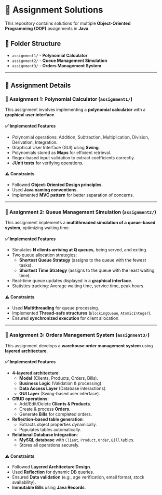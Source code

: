 # 🚀 Assignment Solutions

This repository contains solutions for multiple **Object-Oriented Programming (OOP)** assignments in **Java**. 

## 📂 Folder Structure

- `assignment1/` - **Polynomial Calculator**  
- `assignment2/` - **Queue Management Simulation**  
- `assignment3/` - **Orders Management System**  

---

## 📜 Assignment Details

### 🧮 Assignment 1: Polynomial Calculator (`assignment1/`)
This assignment involves implementing a **polynomial calculator** with a **graphical user interface**.

#### ✅ Implemented Features
- Polynomial operations: Addition, Subtraction, Multiplication, Division, Derivation, Integration.
- Graphical User Interface (GUI) using **Swing**.
- Polynomials stored as **Maps** for efficient retrieval.
- Regex-based input validation to extract coefficients correctly.
- **JUnit tests** for verifying operations.

#### ⚠️ Constraints
- Followed **Object-Oriented Design principles**.
- Used **Java naming conventions**.
- Implemented **MVC pattern** for better separation of concerns.

---

### 🔄 Assignment 2: Queue Management Simulation (`assignment2/`)
This assignment implements a **multithreaded simulation of a queue-based system**, optimizing waiting time.

#### ✅ Implemented Features
- Simulates **N clients arriving at Q queues**, being served, and exiting.
- Two queue allocation strategies:
  - **Shortest Queue Strategy** (assigns to the queue with the fewest tasks).
  - **Shortest Time Strategy** (assigns to the queue with the least waiting time).
- Real-time queue updates displayed in a **graphical interface**.
- Statistics tracking: Average waiting time, service time, peak hours.

#### ⚠️ Constraints
- Used **Multithreading** for queue processing.
- Implemented **Thread-safe structures** (`BlockingQueue`, `AtomicInteger`).
- Ensured **synchronized execution** for client allocation.

---

### 🏢 Assignment 3: Orders Management System (`assignment3/`)
This assignment develops a **warehouse order management system** using **layered architecture**.

#### ✅ Implemented Features
- **4-layered architecture**:
  - **Model** (Clients, Products, Orders, Bills).
  - **Business Logic** (Validation & processing).
  - **Data Access Layer** (Database interactions).
  - **GUI Layer** (Swing-based user interface).
- **CRUD operations**:
  - Add/Edit/Delete **Clients & Products**.
  - Create & process **Orders**.
  - Generate **Bills** for completed orders.
- **Reflection-based table generation**:
  - Extracts object properties dynamically.
  - Populates tables automatically.
- **Relational Database Integration**:
  - **MySQL database** with `Client`, `Product`, `Order`, `Bill` tables.
  - Stores all operations securely.

#### ⚠️ Constraints
- Followed **Layered Architecture Design**.
- Used **Reflection** for dynamic DB queries.
- Ensured **Data validation** (e.g., age verification, email format, stock availability).
- **Immutable Bills** using **Java Records**.

